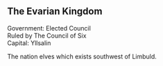 ## The Evarian Kingdom
Government: Elected Council  
Ruled by The Council of Six  
Capital: Yllsalin  

The nation elves which exists southwest of Limbuld.